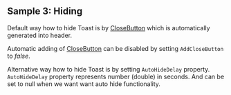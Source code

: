 ## Sample 3: Hiding

Default way how to hide Toast is by [CloseButton](/docs/controls/bootstrap4/CloseButton/{branch}) which is automatically generated into header.

Automatic adding of [CloseButton](/docs/controls/bootstrap4/CloseButton/{branch}) can be disabled by setting `AddCloseButton` to *false*.

Alternative way how to hide Toast is by setting `AutoHideDelay` property.  
`AutoHideDelay` property represents number (double) in seconds. And can be set to null when we want want auto hide functionality.